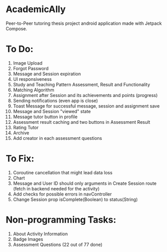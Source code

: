 # AcademicAlly
Peer-to-Peer tutoring thesis project android application made with Jetpack Compose.

# To Do:
1. Image Upload
2. Forgot Password
3. Message and Session expiration
4. UI responsiveness
5. Study and Teaching Pattern Assessment, Result and Functionality
6. Matching Algorithm
7. Assignment after Session and its achievements and points (progress)
8. Sending notifications (even app is close)
9. Toast Message for successful message, session and assignment save
10. Message and Session "viewed" state
11. Message tutor button in profile
12. Assessment result caching and two buttons in Assessment Result
13. Rating Tutor
14. Archive
15. Add creator in each assessment questions

# To Fix:
1. Coroutine cancellation that might lead data loss
2. Chart
3. Message and User ID should only arguments in Create Session route (fetch in backend needed for the activity)
4. Add checks for possible errors in navController
5. Change Session prop isComplete(Boolean) to status(String)

# Non-programming Tasks:
1. About Activity Information
2. Badge Images
3. Assessment Questions (22 out of 77 done)